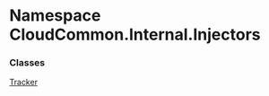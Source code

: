 #  Namespace CloudCommon.Internal.Injectors

### Classes

 [Tracker](CloudCommon.Internal.Injectors.Tracker.md)

